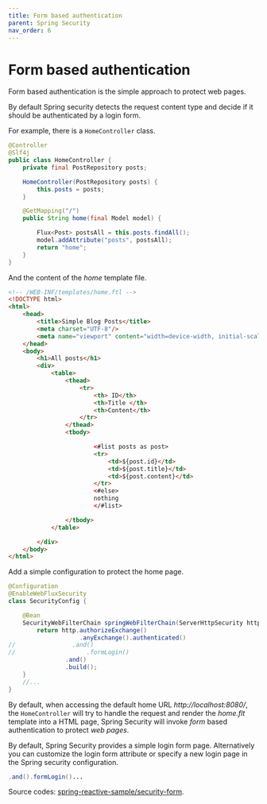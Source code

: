 ```yaml
---
title: Form based authentication 
parent: Spring Security
nav_order: 6
---
```


# Form based authentication 

Form based authentication is the simple approach to protect web pages.  

By default Spring security detects the request content type and decide if it should be authenticated by a login form.

For example, there is a `HomeController` class.

```java
@Controller
@Slf4j
public class HomeController {
    private final PostRepository posts;

    HomeController(PostRepository posts) {
        this.posts = posts;
    }

    @GetMapping("/")
    public String home(final Model model) {

        Flux<Post> postsAll = this.posts.findAll();
        model.addAttribute("posts", postsAll);
        return "home";
    }
}
```

And the content of the  *home*  template file.

```html
<!-- /WEB-INF/templates/home.ftl -->
<!DOCTYPE html>
<html>
    <head>
        <title>Simple Blog Posts</title>
        <meta charset="UTF-8"/>
        <meta name="viewport" content="width=device-width, initial-scale=1.0"/>
    </head>
    <body>
        <h1>All posts</h1>
        <div>
            <table>
                <thead>
                    <tr>
                        <th> ID</th>
                        <th>Title </th>
                        <th>Content</th>
                    </tr>
                </thead>
                <tbody>

                        <#list posts as post>        
                        <tr>
                            <td>${post.id}</td>
                            <td>${post.title}</td>
                            <td>${post.content}</td>
                        </tr>
                        <#else>
                        nothing
                        </#list>

                </tbody>
            </table>  

        </div>
    </body>
</html>
```

Add a simple configuration to protect the home page.

```java
@Configuration
@EnableWebFluxSecurity
class SecurityConfig {

    @Bean
    SecurityWebFilterChain springWebFilterChain(ServerHttpSecurity http) throws Exception {
        return http.authorizeExchange()
                    .anyExchange().authenticated()
//                .and()
//                    .formLogin()
                .and()
                .build();
    }
    //...
}
```

By default, when accessing the default home URL *http://localhost:8080/*,  the `HomeController` will try to handle the request and render the *home.flt* template into a HTML page,  Spring Security will invoke *form* based authentication to protect *web pages*.

By default, Spring Security provides a simple login form page. Alternatively you can customize the login form attribute or specify a new login page in the Spring security configuration.

```java
.and().formLogin()...
```

Source codes: [spring-reactive-sample/security-form](https://github.com/hantsy/spring-reactive-sample/tree/master/security-form).

